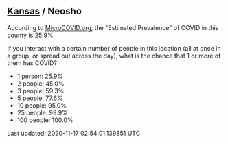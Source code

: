 
## [Kansas](/united-states/kansas) / Neosho

According to [MicroCOVID.org](http://microcovid.org),
the "Estimated Prevalence" of COVID in this county is 25.9%

If you interact with a certain number of people in this location
(all at once in a group, or spread out across the day), what is the chance that
1 or more of them has COVID?

- 1 person: 25.9%
- 2 people: 45.0%
- 3 people: 59.3%
- 5 people: 77.6%
- 10 people: 95.0%
- 25 people: 99.9%
- 100 people: 100.0%

Last updated: 2020-11-17 02:54:01.139851 UTC
